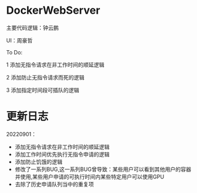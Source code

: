# DockerWebServer

主要代码逻辑：钟云鹏

UI：周豪哲



To Do:

1 添加无指令请求在非工作时间的顺延逻辑

2 添加防止无指令请求而死的逻辑

3 添加指定时间段可插队的逻辑

# 更新日志
20220901：
  - 添加无指令请求在非工作时间的顺延逻辑
  - 添加工作时间优先执行无指令申请的逻辑
  - 添加防止饥饿的逻辑
  - 修改了一系列BUG,这一系列BUG曾导致：某些用户可以看到其他用户的容器并使用,某些用户申请的可执行时间内某些特定用户可以使用GPU
  - 去除了历史申请队列当中的重复项